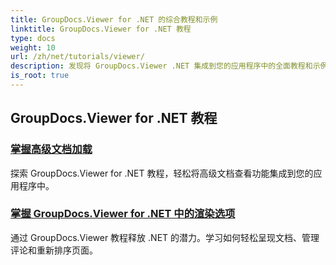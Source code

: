 ```yaml
---
title: GroupDocs.Viewer for .NET 的综合教程和示例
linktitle: GroupDocs.Viewer for .NET 教程
type: docs
weight: 10
url: /zh/net/tutorials/viewer/
description: 发现将 GroupDocs.Viewer .NET 集成到您的应用程序中的全面教程和示例。学习增强文档管理的分步技术。
is_root: true
---
```


## GroupDocs.Viewer for .NET 教程
### [掌握高级文档加载](./advanced-document-loading/)
探索 GroupDocs.Viewer for .NET 教程，轻松将高级文档查看功能集成到您的应用程序中。
### [掌握 GroupDocs.Viewer for .NET 中的渲染选项](./mastering-render-options/)
通过 GroupDocs.Viewer 教程释放 .NET 的潜力。学习如何轻松呈现文档、管理评论和重新排序页面。
